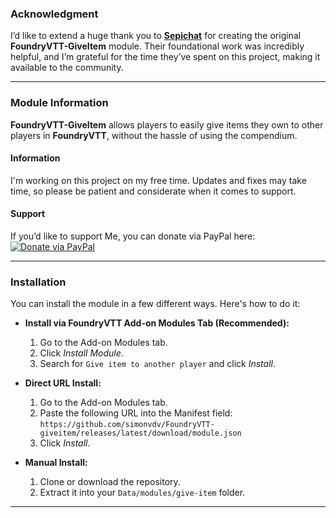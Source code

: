 
### Acknowledgment

I’d like to extend a huge thank you to [**Sepichat**](https://github.com/Sepichat) for creating the original **FoundryVTT-GiveItem** module.
Their foundational work was incredibly helpful, and I’m grateful for the time they’ve spent on this project, making it available to the community.

---

### Module Information

**FoundryVTT-GiveItem** allows players to easily give items they own to other players in **FoundryVTT**, without the hassle of using the compendium.

#### Information

I'm working on this project on my free time. Updates and fixes may take time, so please be patient and considerate when it comes to support.

#### Support

If you’d like to support Me, you can donate via PayPal here:  
[![Donate via PayPal](https://img.shields.io/badge/Donate-PayPal-blue.svg)](https://www.paypal.com/donate/?hosted_button_id=WQ9KSEJTKGFHN)


---

### Installation

You can install the module in a few different ways. Here's how to do it:

* **Install via FoundryVTT Add-on Modules Tab (Recommended):**

  1. Go to the Add-on Modules tab.
  2. Click *Install Module*.
  3. Search for `Give item to another player` and click *Install*.

* **Direct URL Install:**

  1. Go to the Add-on Modules tab.
  2. Paste the following URL into the Manifest field:
     `https://github.com/simonvdv/FoundryVTT-giveitem/releases/latest/download/module.json`
  3. Click *Install*.

* **Manual Install:**

  1. Clone or download the repository.
  2. Extract it into your `Data/modules/give-item` folder.

---

